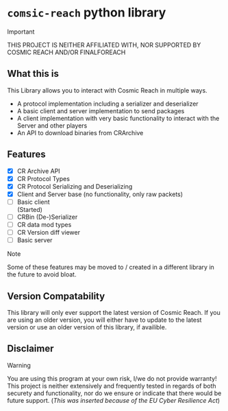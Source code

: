 # `comsic-reach` python library

> [!IMPORTANT]
> THIS PROJECT IS NEITHER AFFILIATED WITH, NOR SUPPORTED BY COSMIC REACH AND/OR FINALFOREACH

## What this is

This Library allows you to interact with Cosmic Reach in multiple ways.

- A protocol implementation including a serializer and deserializer
- A basic client and server implementation to send packages
- A client implementation with very basic functionality to interact with the Server and other players
- An API to download binaries from CRArchive

## Features

- [x] CR Archive API
- [x] CR Protocol Types
- [x] CR Protocol Serializing and Deserializing
- [x] Client and Server base (no functionality, only raw packets)
- [ ] Basic client  
      (Started)
- [ ] CRBin (De-)Serializer
- [ ] CR data mod types
- [ ] CR Version diff viewer
- [ ] Basic server

> [!NOTE]
> Some of these features may be moved to / created in a different library in the future to avoid bloat.

## Version Compatability

This library will only ever support the latest version of Cosmic Reach. If you are using an older version, you will either have to update to the latest version or use an older version of this library, if availible.

## Disclaimer

> [!WARNING]
> You are using this program at your own risk, I/we do not provide warranty!
> This project is neither extensively and frequently tested in regards of both securety and functionality, nor do we ensure or indicate that there would be future support.
> (_This was inserted because of the EU Cyber Resilience Act_)
